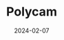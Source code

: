 ---  
layout: startup_page  
title: "Polycam"  
id: "poly.cam"  
permalink: "/polycampoly.cam02072024/"  
website: "https://poly.cam/"  
funding_round: "Series A"  
funding_amount: "$18M"  
investors: "Left Lane Capital, Adjacent, Adobe Ventures, Chad Hurley, Shaun Maguire, Julien Chaumond, Barry McCardel"  
about: "Polycam is a leading 3D creation tool available on iPhone, Android, web, and now Apple Vision Pro. It uses computer vision and AI to enable easy creation of photorealistic 3D assets, democratizing 3D modeling for a wide range of users, from individual creators to businesses."  
markets: "3D Modeling, Computer Vision, AI, AR/VR, VFX, Video Games, 3D Technology, Android, iOS, Motion Capture, Sensor"  
hq: "San Francisco, California, United States"  
founded_year: "2020"  
linkedin: "https://www.linkedin.com/company/polycam"  
twitter: "https://twitter.com/Polycam3D"  
instagram: "https://instagram.com/Polycam3D"  
facebook: "https://www.facebook.com/polycamAI"  
crunchbase: "https://www.crunchbase.com/organization/polycam"  
pitchbook: ""  

date_display: "07-Feb-2024"  
date: "2024-02-07"

# SEO Optimization  
meta_title: "Polycam - Series A Funding ($18M)"  
meta_description: "Polycam, Polycam is a leading 3D creation tool available on iPhone, Android, web, and now Apple Vision Pro. It uses computer vision and AI to enable easy creat..."  
meta_keywords: "Polycam, 3D Modeling, Computer Vision, AI, AR/VR, VFX, Video Games, 3D Technology, Android, iOS, Motion Capture, Sensor, Series A funding"  
canonical_url: "https://startup.projectstartups.com/polycampoly.cam02072024/"  
---